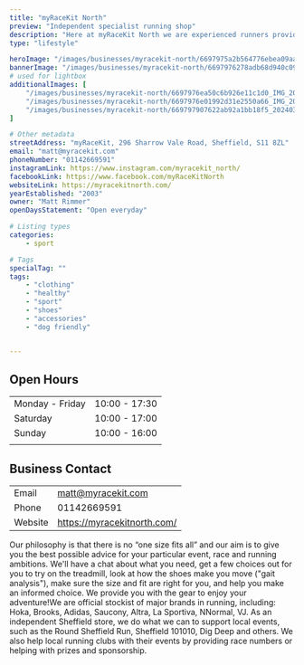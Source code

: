 ```yaml
---
title: "myRaceKit North"
preview: "Independent specialist running shop"
description: "Here at myRaceKit North we are experienced runners providing honest advice to our customers. We provide everything you need for your day-to-day running, whether that's Couch to 5K, 10K, half marathon, marathon, ultra, training, or anything in between."
type: "lifestyle"

heroImage: "/images/businesses/myracekit-north/6697975a2b564776ebea09aa_myRacekit-thumb.jpg"
bannerImage: "/images/businesses/myracekit-north/6697976278adb68d940c09bf_1000006180---myRaceKit-North.jpg"
# used for lightbox
additionalImages: [
    "/images/businesses/myracekit-north/6697976ea50c6b926e11c1d0_IMG_20230213_101114_422---myRaceKit-North.jpg",
    "/images/businesses/myracekit-north/6697976e01992d31e2550a66_IMG_20240524_082821_346---myRaceKit-North.webp",
    "/images/businesses/myracekit-north/669797907622ab92a1bb18f5_20240301_095405---myRaceKit-North.jpg"
]

# Other metadata
streetAddress: "myRaceKit, 296 Sharrow Vale Road, Sheffield, S11 8ZL"
email: "matt@myracekit.com"
phoneNumber: "01142669591"
instagramLink: https://www.instagram.com/myracekit_north/
facebookLink: https://www.facebook.com/myRaceKitNorth
websiteLink: https://myracekitnorth.com/
yearEstablished: "2003"
owner: "Matt Rimmer"
openDaysStatement: "Open everyday"

# Listing types
categories:
    - sport

# Tags
specialTag: ""
tags:
    - "clothing"
    - "healthy"
    - "sport"
    - "shoes"
    - "accessories"
    - "dog friendly"


---
```


## Open Hours

|                 |               |
| --------------- | ------------- |
| Monday - Friday | 10:00 - 17:30 |
| Saturday        | 10:00 - 17:00 |
| Sunday          | 10:00 - 16:00 |
|                 |               |

## Business Contact

|         |                             |
| ------- | --------------------------- |
| Email   | matt@myracekit.com          |
| Phone   | 01142669591                 |
| Website | https://myracekitnorth.com/ |

Our philosophy is that there is no “one size fits all” and our aim is to give you the best possible advice for your particular event, race and running ambitions.
We'll have a chat about what you need, get a few choices out for you to try on the treadmill, look at how the shoes make you move ("gait analysis"), make sure the size and fit are right for you, and help you make an informed choice.
We provide you with the gear to enjoy your adventure!We are official stockist of major brands in running, including: Hoka, Brooks, Adidas, Saucony, Altra, La Sportiva, NNormal, VJ.
As an independent Sheffield store, we do what we can to support local events, such as the Round Sheffield Run, Sheffield 101010, Dig Deep and others.
We also help local running clubs with their events by providing race numbers or helping with prizes and sponsorship.

